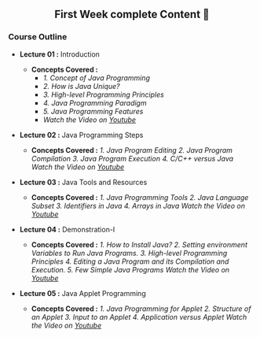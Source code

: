 <h2 align="center">First Week complete Content 📝</h2>

### Course Outline ###

* **Lecture 01 :** Introduction
  * **Concepts Covered  :** 
      * *1. Concept of Java Programming*
      * *2. How is Java Unique?*
      * *3. High-level Programming Principles*
      * *4. Java Programming Paradigm*
      * *5. Java Programming Features*
      * *Watch the Video on [Youtube](https://www.youtube.com/watch?v=OjdT2l-EZJA)*
      
* **Lecture 02 :** Java Programming Steps
  * **Concepts Covered  :** 
      *1. Java Program Editing*
      *2. Java Program Compilation*
      *3. Java Program Execution*
      *4. C/C++ versus Java*
      *Watch the Video on [Youtube](https://www.youtube.com/watch?v=VksxhzfD8kQ&t=2s)*
      
* **Lecture 03 :** Java Tools and Resources
  * **Concepts Covered  :** 
      *1. Java Programming Tools*
      *2. Java Language Subset*
      *3. Identifiers in Java*
      *4. Arrays in Java*
      *Watch the Video on [Youtube](https://www.youtube.com/watch?v=1B5ppTif5ZY)*
          
* **Lecture 04 :** Demonstration-I
  * **Concepts Covered  :** 
      *1. How to Install Java?*
      *2. Setting environment Variables to Run Java Programs.*
      *3. High-level Programming Principles*
      *4. Editing a Java Program and its Compilation and Execution.*
      *5. Few Simple Java Programs*
      *Watch the Video on [Youtube](https://www.youtube.com/watch?v=2duE6dWb6dY)*

* **Lecture 05 :** Java Applet Programming
  * **Concepts Covered  :** 
      *1. Java Programming for Applet*
      *2. Structure of an Applet*
      *3. Input to an Applet*
      *4. Application versus Applet*
      *Watch the Video on [Youtube](https://www.youtube.com/watch?v=0pzR2FGTEhk)*
      
